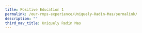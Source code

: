 ```yaml
---
title: Positive Education 1
permalink: /our-rmps-experience/Uniquely-Radin-Mas/permalink/
description: ""
third_nav_title: Uniquely Radin Mas
---
```

